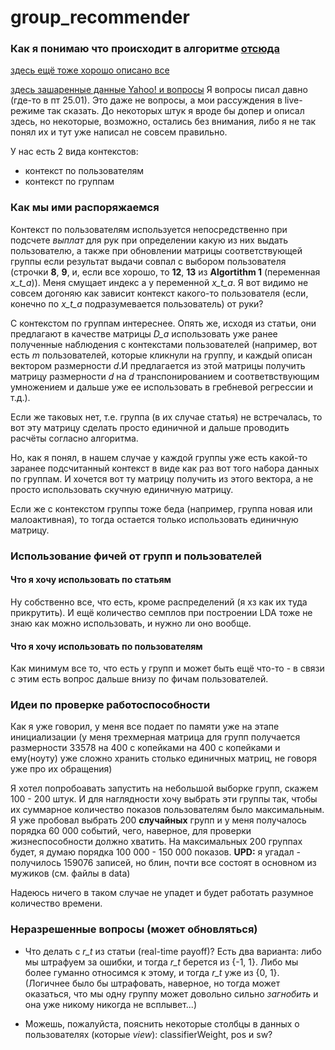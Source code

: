 # group_recommender
### Как я понимаю что происходит в алгоритме [отсюда](https://arxiv.org/pdf/1003.0146.pdf)
[здесь ещё тоже хорошо описано все](http://john-maxwell.com/post/2017-03-17/)

[здесь зашаренные данные Yahoo! и вопросы](https://drive.google.com/drive/u/0/folders/1bIyBK46vWbA93lGapWnR8mv0B1gHQaNQ)
Я вопросы писал давно (где-то в пт 25.01). Это даже не вопросы, а мои рассуждения в live-режиме так сказать. До некоторых штук я вроде бы допер и описал здесь, но некоторые, возможно, остались без внимания, либо я не так понял их и тут уже написал не совсем правильно.

У нас есть 2 вида контекстов:
* контекст по пользователям
* контекст по группам 

### Как мы ими распоряжаемся

Контекст по пользователям используется непосредственно при подсчете *выплат* для рук при определении какую из них выдать пользователю, а также при обновлении матрицы соответствующей группы если результат выдачи совпал с выбором пользователя (строчки **8**, **9**, и, если все хорошо, то **12**, **13** из **Algortithm 1** (переменная *x_t_a*)). Меня смущает индекс а у переменной *x_t_a*. Я вот видимо не совсем догоняю как зависит контекст какого-то пользователя (если, конечно по *x_t_a* подразумевается пользователь) от руки?

С контекстом по группам интереснее. Опять же, исходя из статьи, они предлагают в качестве матрицы *D_a* использовать уже ранее полученные наблюдения с контекстами пользователей (например, вот есть *m* пользователей, которые кликнули на группу, и каждый описан вектором размерности *d*.И предлагается из этой матрицы получить матрицу размерности *d* на *d* транспонированием и соответвствующим умножением и дальше уже ее использовать в гребневой регрессии и т.д.).

Если же таковых нет, т.е. группа (в их случае статья) не встречалась, то вот эту матрицу сделать просто единичной и дальше проводить расчёты согласно алгоритма. 

Но, как я понял, в нашем случае у каждой группы уже есть какой-то заранее подсчитанный контекст в виде как раз вот того набора данных по группам. И хочется вот ту матрицу получить из этого вектора, а не просто использовать скучную единичную матрицу. 

Если же с контекстом группы тоже беда (например, группа новая или малоактивная), то тогда остается только использовать единичную матрицу.

### Использование фичей от групп и пользователей

#### Что я хочу использовать по статьям

Ну собственно все, что есть, кроме распределений (я хз как их туда прикрутить). И  ещё количество семплов при построении LDA тоже не знаю как можно использовать, и нужно ли оно вообще.

#### Что я хочу использовать по пользователям 

Как минимум все то, что есть у групп и может быть ещё что-то - в связи с этим есть вопрос дальше внизу по фичам пользователей.

### Идеи по проверке работоспособности

Как я уже говорил, у меня все подает по памяти уже на этапе инициализации (у меня трехмерная матрица для групп получается размерности 33578 на 400 с копейками на 400 с копейками и ему(ноуту) уже сложно хранить столько единичных матриц, не говоря уже про их обращения)

Я хотел попробоавать запустить на небольшой выборке групп, скажем 100 - 200 штук. И для наглядности хочу выбрать эти группы так, чтобы их суммарное количество показов пользователям было максимальным. Я уже пробовал выбрать 200 **случайных** групп и у меня получалось порядка 60 000 событий, чего, наверное, для проверки жизнеспособности должно хватить. На максимальных 200 группах будет, я думаю порядка 100 000 - 150 000 показов.
**UPD:** я угадал - получилось 159076 записей, но блин, почти все состоят в основном из мужиков (см. файлы в data)

Надеюсь ничего в таком случае не упадет и будет работать разумное количество времени.


### Неразрешенные вопросы (может обновляться)

* Что делать с *r_t* из статьи (real-time payoff)? Есть два варианта: либо мы штрафуем за ошибки, и тогда *r_t* берется из {-1, 1}. Либо мы более гуманно относимся к этому, и тогда *r_t* уже из {0, 1}. (Логичнее было бы штрафовать, наверное, но тогда может оказаться, что мы одну группу может довольно сильно *загнобить* и она уже никому никогда не всплывет...)

* Можешь, пожалуйста, пояснить некоторые столбцы в данных о пользователях (которые *view*): classifierWeight, pos и sw?
